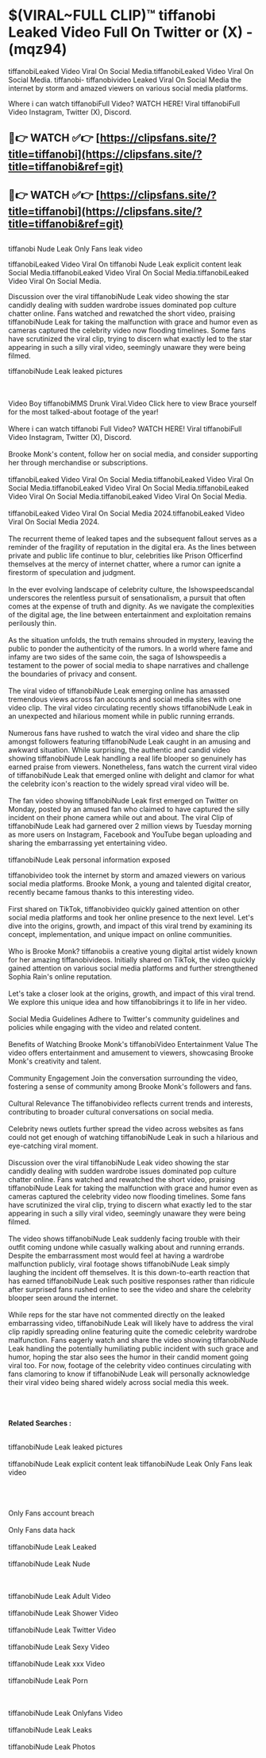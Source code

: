 #  $(VIRAL~FULL CLIP)™ tiffanobi Leaked Video Full On Twitter or (X)  - (mqz94)

tiffanobiLeaked Video Viral On Social Media.tiffanobiLeaked Video Viral On Social Media.
tiffanobi- tiffanobivideo Leaked Viral On Social Media the internet by storm and amazed viewers on various social media platforms.

Where i can watch tiffanobiFull Video? WATCH HERE! Viral tiffanobiFull Video Instagram, Twitter (X), Discord.

## 🔴👉 WATCH ✅👉 [https://clipsfans.site/?title=tiffanobi](https://clipsfans.site/?title=tiffanobi&ref=git)


## 🔴👉 WATCH ✅👉 [https://clipsfans.site/?title=tiffanobi](https://clipsfans.site/?title=tiffanobi&ref=git)
##


tiffanobi Nude Leak Only Fans leak video 


tiffanobiLeaked Video Viral On  tiffanobi Nude Leak explicit content leak Social Media.tiffanobiLeaked Video Viral On Social Media.tiffanobiLeaked Video Viral On Social Media.



Discussion over the viral tiffanobiNude Leak video showing the star candidly dealing with sudden wardrobe issues dominated pop culture chatter online. Fans watched and rewatched the short video, praising tiffanobiNude Leak for taking the malfunction with grace and humor even as cameras captured the celebrity video now flooding timelines. Some fans have scrutinized the viral clip, trying to discern what exactly led to the star appearing in such a silly viral video, seemingly unaware they were being filmed.


tiffanobiNude Leak leaked pictures


  <br>

  <br>
Video Boy tiffanobiMMS Drunk Viral.Video Click here to view Brace yourself for the most talked-about footage of the year!
<br><br>
Where i can watch tiffanobi Full Video? WATCH HERE! Viral tiffanobiFull Video Instagram, Twitter (X), Discord.
<br><br>
Brooke Monk's content, follow her on social media, and consider supporting her through merchandise or subscriptions.
<br><br>
tiffanobiLeaked Video Viral On Social Media.tiffanobiLeaked Video Viral On Social Media.tiffanobiLeaked Video Viral On Social Media.tiffanobiLeaked Video Viral On Social Media.tiffanobiLeaked Video Viral On Social Media.
<br><br>
tiffanobiLeaked Video Viral On Social Media 2024.tiffanobiLeaked Video Viral On Social Media 2024.
<br><br>
The recurrent theme of leaked tapes and the subsequent fallout serves as a reminder of the fragility of reputation in the digital era. As the lines between private and public life continue to blur, celebrities like Prison Officerfind themselves at the mercy of internet chatter, where a rumor can ignite a firestorm of speculation and judgment.
<br><br>
In the ever evolving landscape of celebrity culture, the Ishowspeedscandal underscores the relentless pursuit of sensationalism, a pursuit that often comes at the expense of truth and dignity. As we navigate the complexities of the digital age, the line between entertainment and exploitation remains perilously thin.
<br><br>
As the situation unfolds, the truth remains shrouded in mystery, leaving the public to ponder the authenticity of the rumors. In a world where fame and infamy are two sides of the same coin, the saga of Ishowspeedis a testament to the power of social media to shape narratives and challenge the boundaries of privacy and consent.
<br><br>
The viral video of tiffanobiNude Leak emerging online has amassed tremendous views across fan accounts and social media sites with one video clip. The viral video circulating recently shows tiffanobiNude Leak in an unexpected and hilarious moment while in public running errands.
<br><br>
Numerous fans have rushed to watch the viral video and share the clip amongst followers featuring tiffanobiNude Leak caught in an amusing and awkward situation. While surprising, the authentic and candid video showing tiffanobiNude Leak handling a real life blooper so genuinely has earned praise from viewers. Nonetheless, fans watch the current viral video of tiffanobiNude Leak that emerged online with delight and clamor for what the celebrity icon's reaction to the widely spread viral video will be.
<br><br>
The fan video showing tiffanobiNude Leak first emerged on Twitter on Monday, posted by an amused fan who claimed to have captured the silly incident on their phone camera while out and about. The viral Clip of tiffanobiNude Leak had garnered over 2 million views by Tuesday morning as more users on Instagram, Facebook and YouTube began uploading and sharing the embarrassing yet entertaining video.
<br><br>
tiffanobiNude Leak personal information exposed

tiffanobivideo took the internet by storm and amazed viewers on various social media platforms. Brooke Monk, a young and talented digital creator, recently became famous thanks to this interesting video.
<br><br>
First shared on TikTok, tiffanobivideo quickly gained attention on other social media platforms and took her online presence to the next level. Let's dive into the origins, growth, and impact of this viral trend by examining its concept, implementation, and unique impact on online communities.
<br><br>
Who is Brooke Monk? tiffanobiis a creative young digital artist widely known for her amazing tiffanobivideos. Initially shared on TikTok, the video quickly gained attention on various social media platforms and further strengthened Sophia Rain's online reputation.
<br><br>
Let's take a closer look at the origins, growth, and impact of this viral trend. We explore this unique idea and how tiffanobibrings it to life in her video.
<br><br>
Social Media Guidelines Adhere to Twitter's community guidelines and policies while engaging with the video and related content.
<br><br>
Benefits of Watching Brooke Monk's tiffanobiVideo Entertainment Value The video offers entertainment and amusement to viewers, showcasing Brooke Monk's creativity and talent.
<br><br>
Community Engagement Join the conversation surrounding the video, fostering a sense of community among Brooke Monk's followers and fans.
<br><br>
Cultural Relevance The tiffanobivideo reflects current trends and interests, contributing to broader cultural conversations on social media.
<br><br>
Celebrity news outlets further spread the video across websites as fans could not get enough of watching tiffanobiNude Leak in such a hilarious and eye-catching viral moment.
<br><br>
Discussion over the viral tiffanobiNude Leak video showing the star candidly dealing with sudden wardrobe issues dominated pop culture chatter online. Fans watched and rewatched the short video, praising tiffanobiNude Leak for taking the malfunction with grace and humor even as cameras captured the celebrity video now flooding timelines. Some fans have scrutinized the viral clip, trying to discern what exactly led to the star appearing in such a silly viral video, seemingly unaware they were being filmed.
<br><br>
The video shows tiffanobiNude Leak suddenly facing trouble with their outfit coming undone while casually walking about and running errands. Despite the embarrassment most would feel at having a wardrobe malfunction publicly, viral footage shows tiffanobiNude Leak simply laughing the incident off themselves. It is this down-to-earth reaction that has earned tiffanobiNude Leak such positive responses rather than ridicule after surprised fans rushed online to see the video and share the celebrity blooper seen around the internet.
<br><br>
While reps for the star have not commented directly on the leaked embarrassing video, tiffanobiNude Leak will likely have to address the viral clip rapidly spreading online featuring quite the comedic celebrity wardrobe malfunction. Fans eagerly watch and share the video showing tiffanobiNude Leak handling the potentially humiliating public incident with such grace and humor, hoping the star also sees the humor in their candid moment going viral too. For now, footage of the celebrity video continues circulating with fans clamoring to know if tiffanobiNude Leak will personally acknowledge their viral video being shared widely across social media this week.
<br><br>

<br><br>
<strong>Related Searches :</strong>
<br><br>

tiffanobiNude Leak leaked pictures
<br><br>
tiffanobiNude Leak explicit content leak
tiffanobiNude Leak Only Fans leak video
<br><br>

<br><br>
Only Fans account breach
<br><br>
Only Fans data hack
<br><br>
tiffanobiNude Leak Leaked
<br><br>
tiffanobiNude Leak Nude

<br><br>
tiffanobiNude Leak Adult Video
<br><br>
tiffanobiNude Leak Shower Video
<br><br>
tiffanobiNude Leak Twitter Video
<br><br>
tiffanobiNude Leak Sexy Video
<br><br>
tiffanobiNude Leak xxx Video
<br><br>
tiffanobiNude Leak Porn

<br><br>
tiffanobiNude Leak Onlyfans Video
<br><br>
tiffanobiNude Leak Leaks
<br><br>
tiffanobiNude Leak Photos